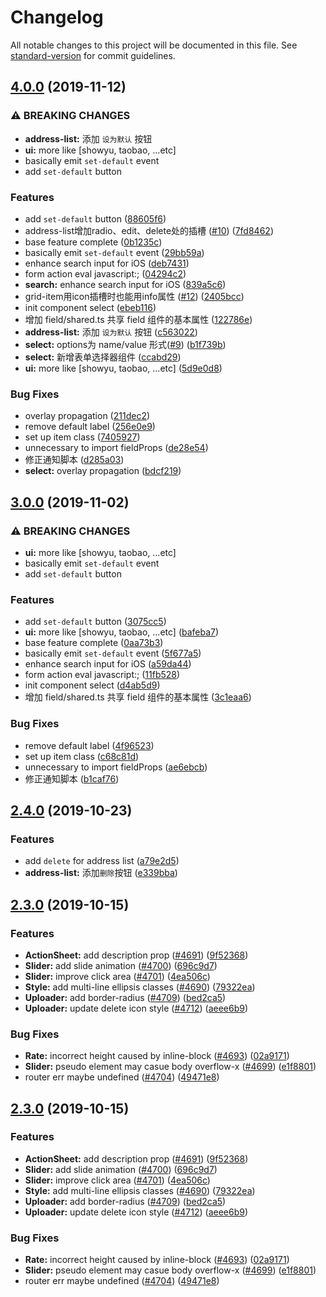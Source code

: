# Changelog

All notable changes to this project will be documented in this file. See [standard-version](https://github.com/conventional-changelog/standard-version) for commit guidelines.

## [4.0.0](https://github.com/youzan/vant/compare/v3.0.0...v4.0.0) (2019-11-12)


### ⚠ BREAKING CHANGES

* **address-list:** 添加 `设为默认` 按钮
* **ui:** more like [showyu, taobao, ...etc]
* basically emit `set-default` event
* add `set-default` button

### Features

* add `set-default` button ([88605f6](https://github.com/youzan/vant/commit/88605f6b716a5f5bb06a49977d49d760ec88b31a))
* address-list增加radio、edit、delete处的插槽 ([#10](https://github.com/youzan/vant/issues/10)) ([7fd8462](https://github.com/youzan/vant/commit/7fd8462228fc2fae622245ebdfb3daa0fe2f90d3))
* base feature complete ([0b1235c](https://github.com/youzan/vant/commit/0b1235cfea0b224993009e1cb9736885a0f83bb0))
* basically emit `set-default` event ([29bb59a](https://github.com/youzan/vant/commit/29bb59a9109d8edd4a66387966b55c3ebdd3a2f3))
* enhance search input for iOS ([deb7431](https://github.com/youzan/vant/commit/deb743117b8a93f3ad362e0935178d00887212ff))
* form action eval javascript:; ([04294c2](https://github.com/youzan/vant/commit/04294c22e0d6a263d05ce45e64c9e309737a787a))
* **search:** enhance search input for iOS ([839a5c6](https://github.com/youzan/vant/commit/839a5c651a916088b9e96471629935193c58e74f))
* grid-item用icon插槽时也能用info属性 ([#12](https://github.com/youzan/vant/issues/12)) ([2405bcc](https://github.com/youzan/vant/commit/2405bcc12e5d0a0408c24f78ecd63b595bf5fd35))
* init component select ([ebeb116](https://github.com/youzan/vant/commit/ebeb116824c5c4bae0bf51ebe8a91dcb5a18b1a1))
* 增加 field/shared.ts 共享 field 组件的基本属性 ([122786e](https://github.com/youzan/vant/commit/122786e983ffecc6819ad99ab39473e062a2dd8a))
* **address-list:** 添加 `设为默认` 按钮 ([c563022](https://github.com/youzan/vant/commit/c563022f8def6a5ca9fc736a054438452b01b379))
* **select:** options为 name/value 形式([#9](https://github.com/youzan/vant/issues/9)) ([b1f739b](https://github.com/youzan/vant/commit/b1f739b386b52be15e9c6d389777cb5914fc1317))
* **select:** 新增表单选择器组件 ([ccabd29](https://github.com/youzan/vant/commit/ccabd293beb0d08ba0ecc9ade68f67b7ce662f42))
* **ui:** more like [showyu, taobao, ...etc] ([5d9e0d8](https://github.com/youzan/vant/commit/5d9e0d85c223f1763e92287eb1de28a35e9fbf12))


### Bug Fixes

* overlay propagation ([211dec2](https://github.com/youzan/vant/commit/211dec2f5e37d33ee9ec78084eb83e5ac5212a86))
* remove default label ([256e0e9](https://github.com/youzan/vant/commit/256e0e989bf390813f8479876b4f9653cf7682f2))
* set up item class ([7405927](https://github.com/youzan/vant/commit/74059272acdc474ce8426aa09e6790979293ba5a))
* unnecessary to import fieldProps ([de28e54](https://github.com/youzan/vant/commit/de28e548fe9ba9c23e9b8e76a6e8aa08a2654f1f))
* 修正通知脚本 ([d285a03](https://github.com/youzan/vant/commit/d285a037a38f1ab15e72740fefeaeeb1535a0ac5))
* **select:** overlay propagation ([bdcf219](https://github.com/youzan/vant/commit/bdcf2194cf5b9b5e3b63ddea45c72f279c0ad1d2))

## [3.0.0](https://github.com/youzan/vant/compare/v2.4.0...v3.0.0) (2019-11-02)


### ⚠ BREAKING CHANGES

* **ui:** more like [showyu, taobao, ...etc]
* basically emit `set-default` event
* add `set-default` button

### Features

* add `set-default` button ([3075cc5](https://github.com/youzan/vant/commit/3075cc5d6c76e6f63af7805ebccf60ffefc41508))
* **ui:** more like [showyu, taobao, ...etc] ([bafeba7](https://github.com/youzan/vant/commit/bafeba7e3e6dc70b94ab87a0c3f140fb5d243cc3))
* base feature complete ([0aa73b3](https://github.com/youzan/vant/commit/0aa73b3cb334738e0178f2dd1cf1025c89915f67))
* basically emit `set-default` event ([5f677a5](https://github.com/youzan/vant/commit/5f677a5fa4a0a6b1426489d95411fbb585e9cc28))
* enhance search input for iOS ([a59da44](https://github.com/youzan/vant/commit/a59da44083b71de480aa047e0470e82eea39ad4a))
* form action eval javascript:; ([11fb528](https://github.com/youzan/vant/commit/11fb528960875552b54460a068f3e8463084a964))
* init component select ([d4ab5d9](https://github.com/youzan/vant/commit/d4ab5d9928a9b71a26b483bc0dd76323268f46ac))
* 增加 field/shared.ts 共享 field 组件的基本属性 ([3c1eaa6](https://github.com/youzan/vant/commit/3c1eaa67ecd9ec2a9dd313dfb3b9da5043eafee2))


### Bug Fixes

* remove default label ([4f96523](https://github.com/youzan/vant/commit/4f9652310a7f65df07cae4d7e70840c012b19a10))
* set up item class ([c68c81d](https://github.com/youzan/vant/commit/c68c81d0f6b5b78c19c08b4502fa40a2505bc5d5))
* unnecessary to import fieldProps ([ae6ebcb](https://github.com/youzan/vant/commit/ae6ebcb7e1d7b45e1cb4fce7b0610d5fc002a9a0))
* 修正通知脚本 ([b1caf76](https://github.com/youzan/vant/commit/b1caf76d2be5ccc87768e17ad0ba9dba1f6b37b5))

## [2.4.0](https://github.com/youzan/vant/compare/v2.3.0...v2.4.0) (2019-10-23)


### Features

* add `delete` for address list ([a79e2d5](https://github.com/youzan/vant/commit/a79e2d56e7010814df5f7abc822e10dbafa5946a))
* **address-list:** 添加`删除`按钮 ([e339bba](https://github.com/youzan/vant/commit/e339bba794d0f92bae7fc85bc36d899948671def))

## [2.3.0](https://github.com/youzan/vant/compare/v2.2.7...v2.3.0) (2019-10-15)


### Features

* **ActionSheet:** add description prop ([#4691](https://github.com/youzan/vant/issues/4691)) ([9f52368](https://github.com/youzan/vant/commit/9f523682e00d28d3b6c2e3405bb1bbd80652aaac))
* **Slider:** add slide animation ([#4700](https://github.com/youzan/vant/issues/4700)) ([696c9d7](https://github.com/youzan/vant/commit/696c9d71d5f37f55ac1fedc5ee4ca87b3a311dbe))
* **Slider:** improve click area ([#4701](https://github.com/youzan/vant/issues/4701)) ([4ea506c](https://github.com/youzan/vant/commit/4ea506c55950e4e0af986dd0c73fc9e9a8e47e14))
* **Style:** add multi-line ellipsis classes ([#4690](https://github.com/youzan/vant/issues/4690)) ([79322ea](https://github.com/youzan/vant/commit/79322ea8922ea5016f31b790ea0a70e7fa6c51ad))
* **Uploader:** add border-radius ([#4709](https://github.com/youzan/vant/issues/4709)) ([bed2ca5](https://github.com/youzan/vant/commit/bed2ca506392d40fa071f436de9552c5abd83118))
* **Uploader:** update delete icon style ([#4712](https://github.com/youzan/vant/issues/4712)) ([aeee6b9](https://github.com/youzan/vant/commit/aeee6b97d18dfe6aca7b34f2ad8fe3bc27d9c450))


### Bug Fixes

* **Rate:** incorrect height caused by inline-block ([#4693](https://github.com/youzan/vant/issues/4693)) ([02a9171](https://github.com/youzan/vant/commit/02a9171453d6be42de78b31ea2c3e39532c435f5))
* **Slider:** pseudo element may casue body overflow-x ([#4699](https://github.com/youzan/vant/issues/4699)) ([e1f8801](https://github.com/youzan/vant/commit/e1f88014d6f2d3cc6b259dfb44d4a33a7bbafbef))
* router err maybe undefined ([#4704](https://github.com/youzan/vant/issues/4704)) ([49471e8](https://github.com/youzan/vant/commit/49471e845eac3ba1e19c182574b23239b83bdf1d))

## [2.3.0](https://github.com/youzan/vant/compare/v2.2.7...v2.3.0) (2019-10-15)


### Features

* **ActionSheet:** add description prop ([#4691](https://github.com/youzan/vant/issues/4691)) ([9f52368](https://github.com/youzan/vant/commit/9f523682e00d28d3b6c2e3405bb1bbd80652aaac))
* **Slider:** add slide animation ([#4700](https://github.com/youzan/vant/issues/4700)) ([696c9d7](https://github.com/youzan/vant/commit/696c9d71d5f37f55ac1fedc5ee4ca87b3a311dbe))
* **Slider:** improve click area ([#4701](https://github.com/youzan/vant/issues/4701)) ([4ea506c](https://github.com/youzan/vant/commit/4ea506c55950e4e0af986dd0c73fc9e9a8e47e14))
* **Style:** add multi-line ellipsis classes ([#4690](https://github.com/youzan/vant/issues/4690)) ([79322ea](https://github.com/youzan/vant/commit/79322ea8922ea5016f31b790ea0a70e7fa6c51ad))
* **Uploader:** add border-radius ([#4709](https://github.com/youzan/vant/issues/4709)) ([bed2ca5](https://github.com/youzan/vant/commit/bed2ca506392d40fa071f436de9552c5abd83118))
* **Uploader:** update delete icon style ([#4712](https://github.com/youzan/vant/issues/4712)) ([aeee6b9](https://github.com/youzan/vant/commit/aeee6b97d18dfe6aca7b34f2ad8fe3bc27d9c450))


### Bug Fixes

* **Rate:** incorrect height caused by inline-block ([#4693](https://github.com/youzan/vant/issues/4693)) ([02a9171](https://github.com/youzan/vant/commit/02a9171453d6be42de78b31ea2c3e39532c435f5))
* **Slider:** pseudo element may casue body overflow-x ([#4699](https://github.com/youzan/vant/issues/4699)) ([e1f8801](https://github.com/youzan/vant/commit/e1f88014d6f2d3cc6b259dfb44d4a33a7bbafbef))
* router err maybe undefined ([#4704](https://github.com/youzan/vant/issues/4704)) ([49471e8](https://github.com/youzan/vant/commit/49471e845eac3ba1e19c182574b23239b83bdf1d))
